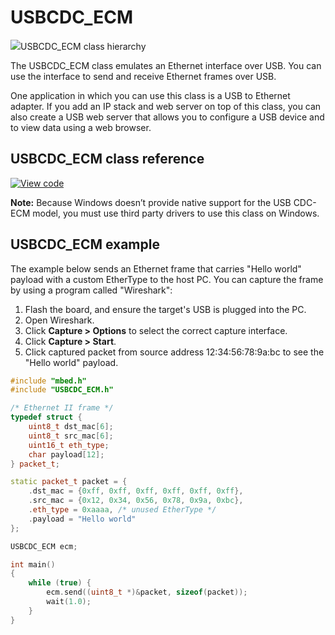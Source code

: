 # USBCDC_ECM

<span class="images">![](https://os.mbed.com/docs/mbed-os/development/mbed-os-api-doxy/class_u_s_b_c_d_c___e_c_m.png)<span>USBCDC_ECM class hierarchy</span></span>

The USBCDC_ECM class emulates an Ethernet interface over USB. You can use the interface to send and receive Ethernet frames over USB. 

One application in which you can use this class is a USB to Ethernet adapter. If you add an IP stack and web server on top of this class, you can also create a USB web server that allows you to configure a USB device and to view data using a web browser.

## USBCDC_ECM class reference

[![View code](https://www.mbed.com/embed/?type=library)](https://os.mbed.com/docs/mbed-os/development/mbed-os-api-doxy/class_u_s_b_c_d_c___e_c_m.html)

<span class="notes">**Note:** Because Windows doesn’t provide native support for the USB CDC-ECM model, you must use third party drivers to use this class on Windows.</span>

## USBCDC_ECM example

The example below sends an Ethernet frame that carries "Hello world" payload with a custom EtherType to the host PC. You can capture the frame by using a program called "Wireshark":

1. Flash the board, and ensure the target's USB is plugged into the PC.
2. Open Wireshark.
3. Click **Capture > Options** to select the correct capture interface.
4. Click **Capture > Start**.
5. Click captured packet from source address 12:34:56:78:9a:bc to see the "Hello world" payload.

```C++ TODO
#include "mbed.h"
#include "USBCDC_ECM.h"

/* Ethernet II frame */
typedef struct {
    uint8_t dst_mac[6];
    uint8_t src_mac[6];
    uint16_t eth_type;
    char payload[12];
} packet_t;

static packet_t packet = {
    .dst_mac = {0xff, 0xff, 0xff, 0xff, 0xff, 0xff},
    .src_mac = {0x12, 0x34, 0x56, 0x78, 0x9a, 0xbc},
    .eth_type = 0xaaaa, /* unused EtherType */
    .payload = "Hello world"
};

USBCDC_ECM ecm;

int main()
{
    while (true) {
        ecm.send((uint8_t *)&packet, sizeof(packet));
        wait(1.0);
    }
}

```
